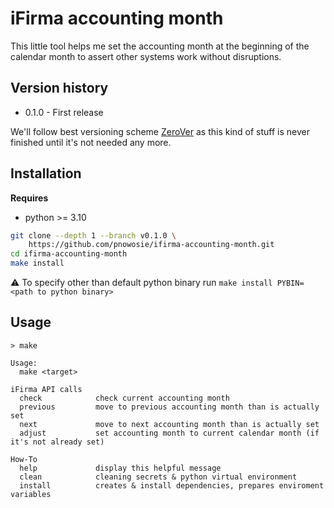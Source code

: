 # iFirma accounting month

This little tool helps me set the accounting month at the beginning of the calendar month to assert other systems work without disruptions.

## Version history

- 0.1.0 - First release

We'll follow best versioning scheme [ZeroVer](https://0ver.org) as this kind of stuff is never finished until it's not needed any more.

## Installation

**Requires**
- python >= 3.10

```bash
git clone --depth 1 --branch v0.1.0 \
    https://github.com/pnowosie/ifirma-accounting-month.git
cd ifirma-accounting-month
make install

```

:warning: To specify other than default python binary run
`make install PYBIN=<path to python binary>`


## Usage

```
> make
 
Usage:
  make <target>

iFirma API calls
  check            check current accounting month
  previous         move to previous accounting month than is actually set
  next             move to next accounting month than is actually set
  adjust           set accounting month to current calendar month (if it's not already set)

How-To
  help             display this helpful message
  clean            cleaning secrets & python virtual environment
  install          creates & install dependencies, prepares enviroment variables
```
